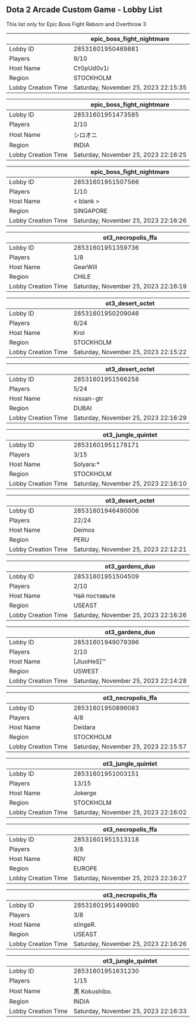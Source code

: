 ## Dota 2 Arcade Custom Game - Lobby List

This list only for Epic Boss Fight Reborn and Overthrow 3

|  | epic_boss_fight_nightmare |
| ------ | ------ |
| Lobby ID | 28531601950469881 |
| Players | 9/10 |
| Host Name | Ст0pUd0v1i |
| Region | STOCKHOLM |
| Lobby Creation Time | Saturday, November 25, 2023 22:15:35 |


|  | epic_boss_fight_nightmare |
| ------ | ------ |
| Lobby ID | 28531601951473585 |
| Players | 2/10 |
| Host Name | シロオニ |
| Region | INDIA |
| Lobby Creation Time | Saturday, November 25, 2023 22:16:25 |


|  | epic_boss_fight_nightmare |
| ------ | ------ |
| Lobby ID | 28531601951507566 |
| Players | 1/10 |
| Host Name | < blank > |
| Region | SINGAPORE |
| Lobby Creation Time | Saturday, November 25, 2023 22:16:26 |


|  | ot3_necropolis_ffa |
| ------ | ------ |
| Lobby ID | 28531601951359736 |
| Players | 1/8 |
| Host Name | GearWill |
| Region | CHILE |
| Lobby Creation Time | Saturday, November 25, 2023 22:16:19 |


|  | ot3_desert_octet |
| ------ | ------ |
| Lobby ID | 28531601950209046 |
| Players | 6/24 |
| Host Name | Krol |
| Region | STOCKHOLM |
| Lobby Creation Time | Saturday, November 25, 2023 22:15:22 |


|  | ot3_desert_octet |
| ------ | ------ |
| Lobby ID | 28531601951566258 |
| Players | 5/24 |
| Host Name | nissan-gtr |
| Region | DUBAI |
| Lobby Creation Time | Saturday, November 25, 2023 22:16:29 |


|  | ot3_jungle_quintet |
| ------ | ------ |
| Lobby ID | 28531601951178171 |
| Players | 3/15 |
| Host Name | Solyara:* |
| Region | STOCKHOLM |
| Lobby Creation Time | Saturday, November 25, 2023 22:16:10 |


|  | ot3_desert_octet |
| ------ | ------ |
| Lobby ID | 28531601946490006 |
| Players | 22/24 |
| Host Name | Deimos |
| Region | PERU |
| Lobby Creation Time | Saturday, November 25, 2023 22:12:21 |


|  | ot3_gardens_duo |
| ------ | ------ |
| Lobby ID | 28531601951504509 |
| Players | 2/10 |
| Host Name | Чай поставьте |
| Region | USEAST |
| Lobby Creation Time | Saturday, November 25, 2023 22:16:26 |


|  | ot3_gardens_duo |
| ------ | ------ |
| Lobby ID | 28531601949079396 |
| Players | 2/10 |
| Host Name | [JIuoHeS]™ |
| Region | USWEST |
| Lobby Creation Time | Saturday, November 25, 2023 22:14:28 |


|  | ot3_necropolis_ffa |
| ------ | ------ |
| Lobby ID | 28531601950896083 |
| Players | 4/8 |
| Host Name | Deidara |
| Region | STOCKHOLM |
| Lobby Creation Time | Saturday, November 25, 2023 22:15:57 |


|  | ot3_jungle_quintet |
| ------ | ------ |
| Lobby ID | 28531601951003151 |
| Players | 13/15 |
| Host Name | Jokerge |
| Region | STOCKHOLM |
| Lobby Creation Time | Saturday, November 25, 2023 22:16:02 |


|  | ot3_necropolis_ffa |
| ------ | ------ |
| Lobby ID | 28531601951513118 |
| Players | 3/8 |
| Host Name | RDV |
| Region | EUROPE |
| Lobby Creation Time | Saturday, November 25, 2023 22:16:27 |


|  | ot3_necropolis_ffa |
| ------ | ------ |
| Lobby ID | 28531601951499080 |
| Players | 3/8 |
| Host Name | stingeR. |
| Region | USEAST |
| Lobby Creation Time | Saturday, November 25, 2023 22:16:26 |


|  | ot3_jungle_quintet |
| ------ | ------ |
| Lobby ID | 28531601951631230 |
| Players | 1/15 |
| Host Name | 黒 Kokushibo. |
| Region | INDIA |
| Lobby Creation Time | Saturday, November 25, 2023 22:16:33 |


